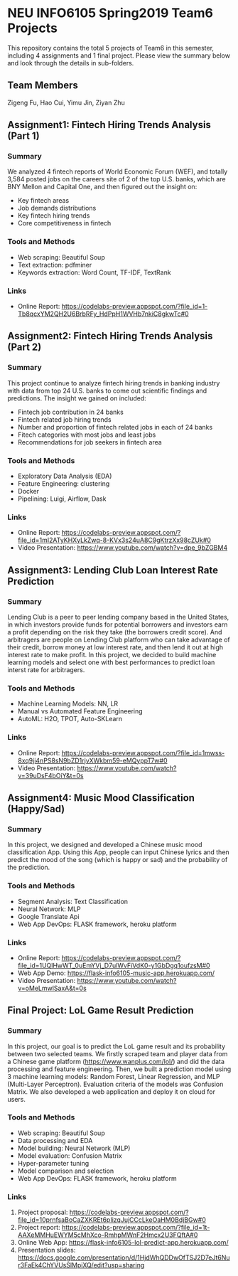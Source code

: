# NEU INFO6105 Spring2019 Team6 Projects
This repository contains the total 5 projects of Team6 in this semester, including 4 assignments and 1 final project. Please view the summary below and look through the details in sub-folders.

## Team Members
Zigeng Fu, Hao Cui, Yimu Jin, Ziyan Zhu

## Assignment1: Fintech Hiring Trends Analysis (Part 1)
### Summary
We analyzed 4 fintech reports of World Economic Forum (WEF), and totally 3,584 posted jobs on the careers site of 2 of the top U.S. banks, which are BNY Mellon and Capital One, and then figured out the insight on:
- Key fintech areas
- Job demands distributions
- Key fintech hiring trends
- Core competitiveness in fintech

### Tools and Methods
- Web scraping: Beautiful Soup
- Text extraction: pdfminer
- Keywords extraction: Word Count, TF-IDF, TextRank

### Links
- Online Report: https://codelabs-preview.appspot.com/?file_id=1-Tb8qcxYM2QH2U6BrbRFy_HdPpH1WVHb7nkiC8gkwTc#0


## Assignment2: Fintech Hiring Trends Analysis (Part 2)
### Summary
This project continue to analyze fintech hiring trends in banking industry with data from top 24 U.S. banks to come out scientific findings and predictions. The insight we gained on included:
- Fintech job contribution in 24 banks
- Fintech related job hiring trends
- Number and proportion of fintech related jobs in each of 24 banks
- Fitech categories with most jobs and least jobs
- Recommendations for job seekers in fintech area

### Tools and Methods
- Exploratory Data Analysis (EDA)
- Feature Engineering: clustering
- Docker
- Pipelining: Luigi, Airflow, Dask

### Links
- Online Report: https://codelabs-preview.appspot.com/?file_id=1mI2ATyKHXyLkZwq-8-KVx3s24uA8C9gKtrzXx98cZUk#0
- Video Presentation: https://www.youtube.com/watch?v=dpe_9bZGBM4


## Assignment3: Lending Club Loan Interest Rate Prediction
### Summary
Lending Club is a peer to peer lending company based in the United States, in which investors provide funds for potential borrowers and investors earn a profit depending on the risk they take (the borrowers credit score).
And arbitragers are people on Lending Club platform who can take advantage of their credit, borrow money at low interest rate, and then lend it out at high interest rate to make profit.
In this project, we decided to build machine learning models and select one with best performances to predict loan interst rate for arbitragers.

### Tools and Methods
- Machine Learning Models: NN, LR
- Manual vs Automated Feature Engineering
- AutoML: H2O, TPOT, Auto-SKLearn

### Links
- Online Report: https://codelabs-preview.appspot.com/?file_id=1mwss-8xq9ji4nPS8sN9bZD1rjvXWkbm59-eMQyppT7w#0
- Video Presentation: https://www.youtube.com/watch?v=39uDsF4bOiY&t=0s


## Assignment4: Music Mood Classification (Happy/Sad)
### Summary
In this project, we designed and developed a Chinese music mood classification App. Using this App, people can input Chinese lyrics and then predict the mood of the song (which is happy or sad) and the probability of the prediction.

### Tools and Methods
- Segment Analysis: Text Classification
- Neural Network: MLP
- Google Translate Api
- Web App DevOps: FLASK framework, heroku platform

### Links
- Online Report: https://codelabs-preview.appspot.com/?file_id=1UQlHwWT_0uEmYVj_D7ulWvFiVdK0-y1GbDgq1oufzsM#0
- Web App Demo: https://flask-info6105-music-app.herokuapp.com/
- Video Presentation: https://www.youtube.com/watch?v=oMeLmwlSaxA&t=0s


## Final Project: LoL Game Result Prediction
### Summary
In this project, our goal is to predict the LoL game result and its probability between two selected teams. We firstly scraped team and player data from a Chinese game platform (https://www.wanplus.com/lol/)  and did the data processing and feature engineering. Then, we built a prediction model using 3 machine learning models: Random Forest, Linear Regression, and MLP (Multi-Layer Perceptron). Evaluation criteria of the models was Confusion Matrix. We also developed a web application and deploy it on cloud for users.

### Tools and Methods
- Web scraping: Beautiful Soup
- Data processing and EDA
- Model building: Neural Network (MLP)
- Model evaluation: Confusion Matrix
- Hyper-parameter tuning
- Model comparison and selection
- Web App DevOps: FLASK framework, heroku platform

### Links
1. Project proposal:
https://codelabs-preview.appspot.com/?file_id=10prnfsaBoCaZXKREt6pIizqJujCCcLkeOaHM0BdjBGw#0
2. Project report:
https://codelabs-preview.appspot.com/?file_id=1t-AAXeMMHuEWYM5cMhXco-RmhpMWnF2Hmcx2U3FQftA#0
3. Online Web App:
https://flask-info6105-lol-predict-app.herokuapp.com/
4. Presentation slides:
https://docs.google.com/presentation/d/1HjdWhQDDwOfTSJ2D7eJt6Nur3FaEk4ChYVUsSlMpiXQ/edit?usp=sharing

